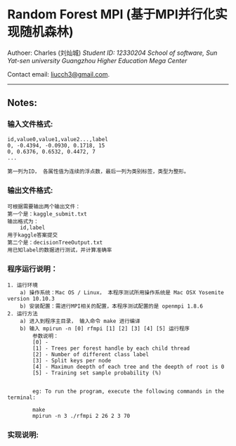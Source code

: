 Random Forest MPI (基于MPI并行化实现随机森林)
===========================================

Authoer: Charles (刘灿城)
*Student ID: 12330204*
*School of software, Sun Yat-sen university*
*Guangzhou Higher Education Mega Center*  

Contact email: [liucch3@gmail.com](mailto:liucch3@gmail.com).

--------------------------------------------------------------------------------------------

Notes:
------

### 输入文件格式:
    id,value0,value1,value2...,label
    0, -0.4394, -0.0930, 0.1718, 15
    0, 0.6376, 0.6532, 0.4472, 7
    ...

    第一列为ID， 各属性值为连续的浮点数，最后一列为类别标签，类型为整形。


### 输出文件格式:
    可根据需要输出两个输出文件：
    第一个是：kaggle_submit.txt
    输出格式为：
        id,label
    用于kaggle答案提交
    第二个是：decisionTreeOutput.txt
    用已知label的数据进行测试，并计算准确率

### 程序运行说明：
    1. 运行环境
        a) 操作系统：Mac OS / Linux， 本程序测试所用操作系统是 Mac OSX Yosemite version 10.10.3
        b) 安装配置：需进行MPI相关的配置，本程序测试配置的是 openmpi 1.8.6
    2. 运行方法
        a) 进入到程序主目录， 输入命令 make 进行编译
        b) 输入 mpirun -n [0] rfmpi [1] [2] [3] [4] [5] 运行程序
            参数说明：
            [0] - 
            [1] - Trees per forest handle by each child thread
            [2] - Number of different class label
            [3] - Split keys per node
            [4] - Maximun deepth of each tree and the deepth of root is 0
            [5] - Training set sample probability (%)


            eg: To run the program, execute the following commands in the terminal:

            make
            mpirun -n 3 ./rfmpi 2 26 2 3 70

### 实现说明:


